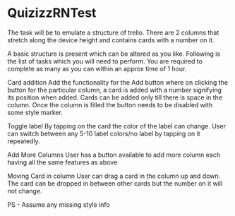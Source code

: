 # QuizizzRNTest
The task will be to emulate a structure of trello. There are 2 columns that stretch along the device height and contains cards with a number on it.

A basic structure is present which can be altered as you like. Following is the list of tasks which you will need to perform. You are required to complete as many as you can within an approx time of 1 hour.

Card addition Add the functionality for the Add button where on clicking the button for the particular column, a card is added with a number signifying its position when added. Cards can be added only till there is space in the column. Once the column is filled the button needs to be disabled with some style marker.

Toggle label By tapping on the card the color of the label can change. User can switch between any 5-10 label colors/no label by tapping on it repeatedly.

Add More Columns User has a button available to add more column each having all the same features as above

Moving Card in column User can drag a card in the column up and down. The card can be dropped in between other cards but the number on it will not change.

PS - Assume any missing style info
